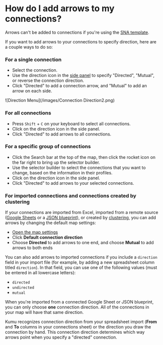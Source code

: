 # How do I add arrows to my connections?

<p class="alert alert-warning">
Arrows can't be added to connections if you're using the <a class="alert-link" href="/guides/templates.html#sna-social-network-analysis-template">SNA template</a>.
</p>

If you want to add arrows to your connections to specify direction, here are a couple ways to do so:

### For a single connection

* Select the connection.
* Use the direction icon <i class="fa fa-exchange">  </i> in the [side panel](/overview/map-editor.md#side-panel) to specify "Directed", "Mutual", or reverse <i class="fa fa-random"></i> the connection direction.
* Click "Directed" to add a connection arrow, and "Mutual" to add an arrow on each side.

![Direction Menu](/images/Connection Direction2.png)

### For all connections

* Press `Shift` + `C` on your keyboard to select all connections.
* Click on the direction icon <i class="fa fa-exchange">  </i> in the side panel.
* Click "Directed" to add arrows to all connections.


### For a specific group of connections

* Click the Search bar at the top of the map, then click the rocket icon <i class="fa fa-rocket">  </i> on the far right to bring up the selector builder.
* Use the selector builder to select the connections that you want to change, based on the information in their profiles.
* Click on the direction icon <i class="fa fa-exchange">  </i> in the side panel.
* Click "Directed" to add arrows to your selected connections.


### For imported connections and connections created by clustering

If your connections are imported from Excel, imported from a remote source ([Google Sheets](/guides/import.html#import-from-google-sheets) or a [JSON blueprint](/guides/blueprints.html#set-a-remote-blueprint)), or created by [clustering](/guides/clustering.html), you can add arrows by changing the default map settings:

* [Open the map settings](/overview/settings.html#map-settings)
* Click **Default connection direction**
* Choose **Directed** to add arrows to one end, and choose **Mutual** to add arrows to both ends

You can also add arrows to imported connections if you include a `direction` field in your import file (for example, by adding a new spreadsheet column titled `direction`). In that field, you can use one of the following values (must be entered in all lowercase letters):
- `directed`
- `undirected`
- `mutual`

<p class="alert alert-warning">
When you're imported from a connected Google Sheet or JSON blueprint, you can only choose <strong>one</strong> connection direction. All of the connections in your map will have that same direction.
</p>

<p class="alert alert-info">
Kumu recognizes connection direction from your spreadsheet import (<strong>From</strong> and <strong>To</strong> columns in your connections sheet) or the direction you draw the connection by hand. This connection direction determines which way arrows point when you specify a "directed" connection.
</p>

